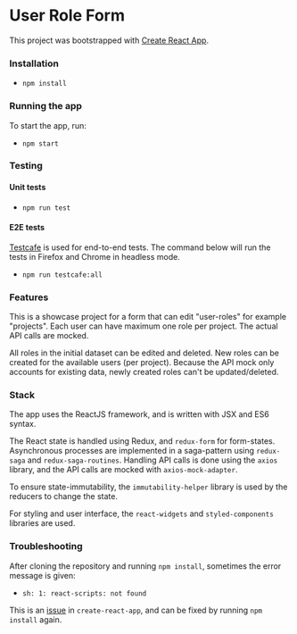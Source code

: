 User Role Form
====

This project was bootstrapped with [Create React App](https://github.com/facebookincubator/create-react-app).

### Installation

- `npm install`

### Running the app

To start the app, run:

- `npm start`

### Testing

#### Unit tests
- `npm run test`

#### E2E tests
[Testcafe](http://devexpress.github.io/testcafe/) 
is used for end-to-end tests. The command below will run the tests in Firefox and Chrome in headless mode.
- `npm run testcafe:all`

### Features

This is a showcase project for a form that can edit "user-roles" for example "projects". Each user can have 
maximum one role per project. The actual API calls are mocked.

All roles in the initial dataset can be edited and deleted. New roles can be created for the available users 
(per project). Because the API mock only accounts for existing data, newly created roles can't be updated/deleted.
 

### Stack

The app uses the ReactJS framework, and is written with JSX and ES6 syntax.

The React state is handled using Redux, and `redux-form` for form-states. Asynchronous processes are implemented in a saga-pattern using 
`redux-saga` and `redux-saga-routines`. Handling API calls is done using the `axios` library, and the API calls
are mocked with `axios-mock-adapter`. 

To ensure state-immutability, the `immutability-helper` library is used by the reducers to change the state.

For styling and user interface, the `react-widgets` and `styled-components` libraries are used. 

### Troubleshooting

After cloning the repository and running `npm install`, sometimes the error message is given:

- `sh: 1: react-scripts: not found`

This is an [issue](https://github.com/facebook/create-react-app/issues/3256) in `create-react-app`, and can be 
fixed by running `npm install` again.  












